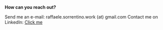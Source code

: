 **How can you reach out?**

Send me an e-mail: raffaele.sorrentino.work (at) gmail.com
Contact me on LinkedIn: [Click me](https://www.linkedin.com/in/raffaele-sorrentino/)
